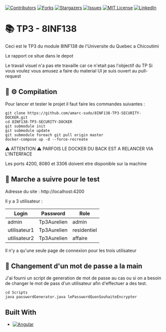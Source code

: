 <a name="readme-top"></a>
[![Contributors][contributors-shield]][contributors-url]
[![Forks][forks-shield]][forks-url]
[![Stargazers][stars-shield]][stars-url]
[![Issues][issues-shield]][issues-url]
[![MIT License][license-shield]][license-url]
[![LinkedIn][linkedin-shield]][linkedin-url]

# :books: TP3 - 8INF138 

Ceci est le TP3 du module 8INF138 de l'Universite du Quebec a Chicoutimi

Le rapport ce situe dans le depot

Le travail visuel n'a pas ete travaille car ce n'etait pas l'objectif du TP
Si vous voulez vous amusez a faire du material UI je suis ouvert au pull-request

## :ship: :gear: Compilation 

Pour lancer et tester le projet il faut faire les commandes suivantes :

```
git clone https://github.com/amarc-sudo/8INF138-TP3-SECURITY-DOCKER.git
cd 8INF138-TP3-SECURITY-DOCKER
git submodule init
git submodule update
git submodule foreach git pull origin master
docker-compose up -d --force-recreate
```

:warning: ATTENTION :warning: PARFOIS LE DOCKER DU BACK EST A RELANCER VIA L'INTERFACE

Les ports 4200, 8080 et 3306 doivent etre disponible sur la machine

## :walking: Marche a suivre pour le test

Adresse du site :
http://localhost:4200

Il y a 3 utilisateur :

| Login        | Password    | Role        |
|--------------|-------------|-------------|
| admin        | Tp3Aurelien | admin       |
| utilisateur1 | Tp3Aurelien | residentiel |
| utilisateur2 | Tp3Aurelien | affaire     |

Il n'y a qu'une seule page de connexion pour les trois utilisateur

## :key: Changement d'un mot de passe a la main

J'ai fourni un script de generation de mot de passe au cas ou si on a besoin de changer le mot de pass d'un utilisateur afin d'effectuer a des test. 

```
cd Scripts
java passwordGenerator.java lePasswordQuonSouhaiteEncrypter
```

## Built With

* [![Angular][Angular.io]][Angular-url]



<!-- MARKDOWN LINKS & IMAGES -->
<!-- https://www.markdownguide.org/basic-syntax/#reference-style-links -->
[contributors-shield]: https://img.shields.io/github/contributors/amarc-sudo/8INF138-TP3-SECURITY-DOCKER.svg?style=for-the-badge
[contributors-url]: https://github.com/amarc-sudo/8INF138-TP3-SECURITY-DOCKER/graphs/contributors
[forks-shield]: https://img.shields.io/github/forks/amarc-sudo/8INF138-TP3-SECURITY-DOCKER.svg?style=for-the-badge
[forks-url]: https://github.com/amarc-sudo/8INF138-TP3-SECURITY-DOCKER/network/members
[stars-shield]: https://img.shields.io/github/stars/amarc-sudo/8INF138-TP3-SECURITY-DOCKER.svg?style=for-the-badge
[stars-url]: https://github.com/amarc-sudo/8INF138-TP3-SECURITY-DOCKER/stargazers
[issues-shield]: https://img.shields.io/github/issues/amarc-sudo/8INF138-TP3-SECURITY-DOCKER.svg?style=for-the-badge
[issues-url]: https://github.com/amarc-sudo/8INF138-TP3-SECURITY-DOCKER/issues
[license-shield]: https://img.shields.io/github/license/amarc-sudo/8INF138-TP3-SECURITY-DOCKER.svg?style=for-the-badge
[license-url]: https://github.com/amarc-sudo/8INF138-TP3-SECURITY-DOCKER/blob/master/LICENSE.txt
[linkedin-shield]: https://img.shields.io/badge/-LinkedIn-black.svg?style=for-the-badge&logo=linkedin&colorB=555
[linkedin-url]: https://www.linkedin.com/in/aurelien-marc-dev/
[product-screenshot]: images/screenshot.png
[Angular.io]: https://img.shields.io/badge/Angular-DD0031?style=for-the-badge&logo=angular&logoColor=white
[Angular-url]: https://angular.io/
